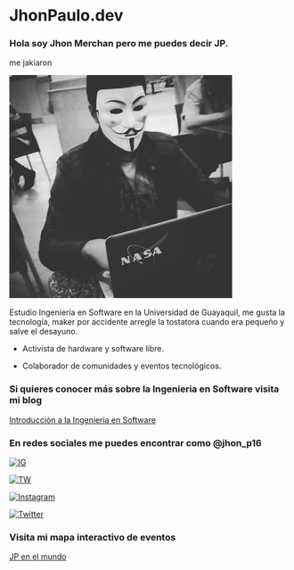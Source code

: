 # JhonPaulo.dev

### Hola soy Jhon Merchan pero me puedes decir JP.

me jakiaron

<img src="media/jp_hack.jpg" width="400" />

Estudio Ingeniería en Software en la Universidad de Guayaquil, me gusta la tecnología, maker por accidente arregle la tostatora cuando era pequeño y salve el desayuno.

* Activista de hardware y software libre.

* Colaborador de comunidades y eventos tecnológicos.

### Si quieres conocer más sobre la Ingenieria en Software visita mi blog

[Introducción a la Ingenieria en Software](https://jhonpaulo98.github.io/intro_ing_software)

### En redes sociales me puedes encontrar como @jhon_p16

<a title="IG" href="https://www.instagram.com/jhon_p16"><img src="[casarural.jpg](https://github.com/jhonpaulo98/jhonpaulo98.github.io/blob/master/media/ig.png)" alt="IG" /></a>

<a title="TW" href="https://twitter.com/jhon_p16"><img src="[casarural.jpg](https://github.com/jhonpaulo98/jhonpaulo98.github.io/blob/master/media/tw.png)" alt="TW" /></a>

[![Instagram](https://github.com/jhonpaulo98/jhonpaulo98.github.io/blob/master/media/ig.png)](https://www.instagram.com/jhon_p16 "link a instagram")

[![Twitter](https://github.com/jhonpaulo98/jhonpaulo98.github.io/blob/master/media/tw.png)](https://twitter.com/jhon_p16 "link a twitter")

### Visita mi mapa interactivo de eventos

[JP en el mundo](https://gist.github.com/25ecb143aead8a19acdb36469155cd22)


